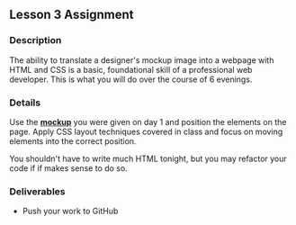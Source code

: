 ## Lesson 3 Assignment

### Description

The ability to translate a designer's mockup image into a webpage with HTML and CSS is a basic, foundational skill of a professional web developer. This is what you will do over the course of 6 evenings.

### Details

Use the **<a href="./images/day-1-mockup.jpg" target="_blank">mockup</a>** you were given on day 1 and position the elements on the page. Apply CSS layout techniques covered in class and focus on moving elements into the correct position.

You shouldn't have to write much HTML tonight, but you may refactor your code if if makes sense to do so.

### Deliverables

* Push your work to GitHub
